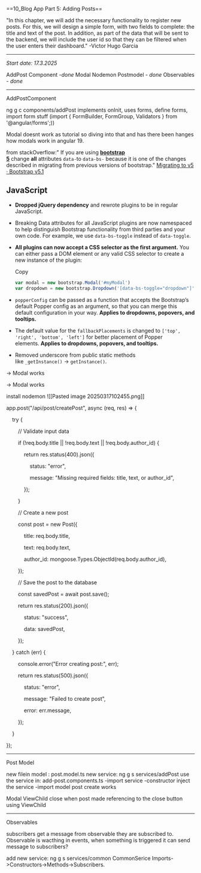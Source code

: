 ==10_Blog App Part 5: Adding Posts==

"In this chapter, we will add the necessary functionality to register new posts. For this, we will design a simple form, with two fields to complete: the title and text of the post. In addition, as part of the data that will be sent to the backend, we will include the user id so that they can be filtered when the user enters their dashboard."  -Victor Hugo Garcia

---
*Start date: 17.3.2025*

AddPost Component -*done*
	Modal
	Nodemon
Postmodel - *done*
Observables - *done*

---

AddPostComponent

ng g c components/addPost
implements onInit, uses forms, define forms, import form stuff
(import { FormBuilder, FormGroup, Validators } from '@angular/forms';))

Modal doesnt work as tutorial so diving into that and has there been hanges how modals work in angular 19.

from stackOverflow:"
If you are using [**bootstrap 5**](https://getbootstrap.com/docs/5.1/getting-started/introduction/) change **all** attributes `data-`to `data-bs-` because it is one of the changes described in migrating from previous versions of bootstrap."
[Migrating to v5 · Bootstrap v5.1](https://getbootstrap.com/docs/5.1/migration/#javascript)
## JavaScript[](https://getbootstrap.com/docs/5.1/migration/#javascript)

- **Dropped jQuery dependency** and rewrote plugins to be in regular JavaScript.
    
- Breaking Data attributes for all JavaScript plugins are now namespaced to help distinguish Bootstrap functionality from third parties and your own code. For example, we use `data-bs-toggle` instead of `data-toggle`.
    
- **All plugins can now accept a CSS selector as the first argument.** You can either pass a DOM element or any valid CSS selector to create a new instance of the plugin:
    
    Copy
    
    ```js
    var modal = new bootstrap.Modal('#myModal')
    var dropdown = new bootstrap.Dropdown('[data-bs-toggle="dropdown"]')
    ```
    
- `popperConfig` can be passed as a function that accepts the Bootstrap’s default Popper config as an argument, so that you can merge this default configuration in your way. **Applies to dropdowns, popovers, and tooltips.**
    
- The default value for the `fallbackPlacements` is changed to `['top', 'right', 'bottom', 'left']` for better placement of Popper elements. **Applies to dropdowns, popovers, and tooltips.**
    
- Removed underscore from public static methods like `_getInstance()` → `getInstance()`.

-> Modal works


-> Modal works

install nodemon
![[Pasted image 20250317102455.png]]

app.post("/api/post/createPost", async (req, res) => {

    try {

        // Validate input data

        if (!req.body.title || !req.body.text || !req.body.author_id) {

            return res.status(400).json({

                status: "error",

                message: "Missing required fields: title, text, or author_id",

            });

        }

  

        // Create a new post

        const post = new Post({

            title: req.body.title,

            text: req.body.text,

            author_id: mongoose.Types.ObjectId(req.body.author_id),

        });

  

        // Save the post to the database

        const savedPost = await post.save();

        return res.status(200).json({

            status: "success",

            data: savedPost,

        });

    } catch (err) {

        console.error("Error creating post:", err);

        return res.status(500).json({

            status: "error",

            message: "Failed to create post",

            error: err.message,

        });

    }

});

---

Post Model

new filein model : post.model.ts
new service: ng g s services/addPost
use the service in: add-post.components.ts
	-import service
	-constructor inject the service
	-import model post 
create works

Modal ViewChild close when post made referencing to the close button using ViewChild

---

Observables

subscribers get a message from observable they are subscribed to. Observable is wacthing in events, when something is triggered it can send message to subscribers?

add new service: ng g s services/common
CommonSerice
Imports->Constructors->Methods->Subscribers.

